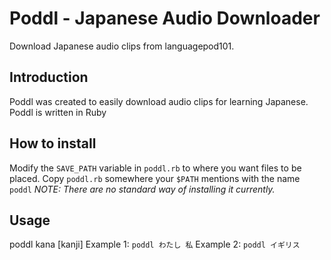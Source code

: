 # Poddl - Japanese Audio Downloader
Download Japanese audio clips from languagepod101.
## Introduction
Poddl was created to easily download audio clips for learning Japanese.
Poddl is written in Ruby
## How to install
Modify the `SAVE_PATH` variable in `poddl.rb` to where you want files to be placed.
Copy `poddl.rb` somewhere your `$PATH` mentions with the name `poddl`
*NOTE: There are no standard way of installing it currently.*
## Usage
poddl kana [kanji]
Example 1: `poddl わたし 私`
Example 2: `poddl イギリス`
